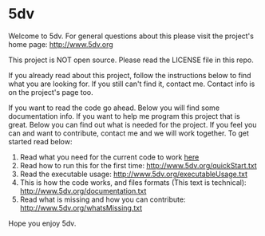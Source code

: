 # 5dv

Welcome to 5dv. For general questions about this please visit the project's home page: http://www.5dv.org

This project is NOT open source. Please read the LICENSE file in this repo.

If you already read about this project, follow the instructions below to find what you are looking for. If you still can't find it, contact me. Contact info is on the project's page too.

If you want to read the code go ahead. Below you will find some documentation info. If you want to help me program this project that is great. Below you can find out what is needed for the project. If you feel you can and want to contribute, contact me and we will work together. To get started read below:

1) Read what you need for the current code to work [here](docs/requirements.txt)
2) Read how to run this for the first time: http://www.5dv.org/quickStart.txt
3) Read the executable usage: http://www.5dv.org/executableUsage.txt
4) This is how the code works, and files formats (This text is technical): http://www.5dv.org/documentation.txt
5) Read what is missing and how you can contribute: http://www.5dv.org/whatsMissing.txt

Hope you enjoy 5dv.
